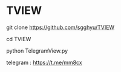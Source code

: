 # TVIEW

git clone https://github.com/sgghyu/TVIEW

cd TVIEW

python TelegramView.py

telegram : https://t.me/mm8cx
